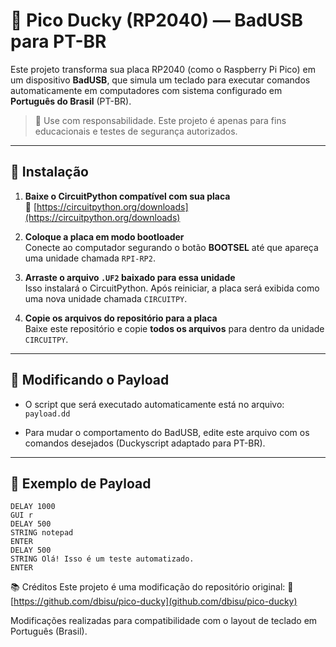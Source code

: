 # 🦆 Pico Ducky (RP2040) — BadUSB para PT-BR

Este projeto transforma sua placa RP2040 (como o Raspberry Pi Pico) em um dispositivo **BadUSB**, que simula um teclado para executar comandos automaticamente em computadores com sistema configurado em **Português do Brasil** (PT-BR).

> 🔐 Use com responsabilidade. Este projeto é apenas para fins educacionais e testes de segurança autorizados.

---

## 🚀 Instalação

1. **Baixe o CircuitPython compatível com sua placa**  
   🔗 [https://circuitpython.org/downloads](https://circuitpython.org/downloads)

2. **Coloque a placa em modo bootloader**  
   Conecte ao computador segurando o botão **BOOTSEL** até que apareça uma unidade chamada `RPI-RP2`.

3. **Arraste o arquivo `.UF2` baixado para essa unidade**  
   Isso instalará o CircuitPython. Após reiniciar, a placa será exibida como uma nova unidade chamada `CIRCUITPY`.

4. **Copie os arquivos do repositório para a placa**  
   Baixe este repositório e copie **todos os arquivos** para dentro da unidade `CIRCUITPY`.

---

## 📝 Modificando o Payload

- O script que será executado automaticamente está no arquivo:  
  `payload.dd`

- Para mudar o comportamento do BadUSB, edite este arquivo com os comandos desejados (Duckyscript adaptado para PT-BR).

---

## 📄 Exemplo de Payload

```text
DELAY 1000
GUI r
DELAY 500
STRING notepad
ENTER
DELAY 500
STRING Olá! Isso é um teste automatizado.
ENTER
```
📚 Créditos
Este projeto é uma modificação do repositório original:
🔗 [https://github.com/dbisu/pico-ducky](github.com/dbisu/pico-ducky)

Modificações realizadas para compatibilidade com o layout de teclado em Português (Brasil).
